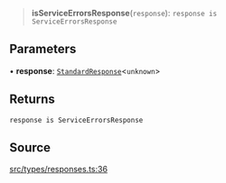 > **isServiceErrorsResponse**(`response`): `response is ServiceErrorsResponse`

## Parameters

• **response**: [`StandardResponse`](api%5Ctype-aliases%5CStandardResponse.md)\<`unknown`\>

## Returns

`response is ServiceErrorsResponse`

## Source

[src/types/responses.ts:36](https://github.com/bhavjitChauhan/khan-api/blob/214cc6672777162cd3ec638a3ad3a22f7fe37e04/src/types/responses.ts#L36)
